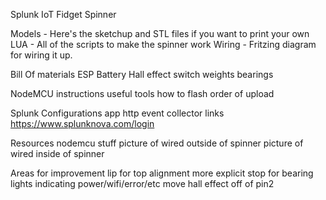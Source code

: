 Splunk IoT Fidget Spinner

Models - Here's the sketchup and STL files if you want to print your own
LUA - All of the scripts to make the spinner work
Wiring - Fritzing diagram for wiring it up.

Bill Of materials
	ESP
	Battery
	Hall effect
	switch
	weights
	bearings

NodeMCU instructions
	useful tools
	how to flash
	order of upload

Splunk Configurations
	app
	http event collector links
	https://www.splunknova.com/login
	

Resources
	nodemcu stuff
	picture of wired outside of spinner
	picture of wired inside of spinner


Areas for improvement
	lip for top alignment
	more explicit stop for bearing
	lights indicating power/wifi/error/etc
	move hall effect off of pin2


